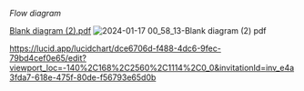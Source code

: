 *Flow diagram*

[Blank diagram (2).pdf](https://github.com/saeedniko/Zentraler_Fehlerspeicher/files/13956881/Blank.diagram.2.pdf)
![2024-01-17 00_58_13-Blank diagram (2) pdf](https://github.com/saeedniko/Zentraler_Fehlerspeicher/assets/118315460/83053bb2-f843-431f-91fc-59dac6b6dbd7)

https://lucid.app/lucidchart/dce6706d-f488-4dc6-9fec-79bd4cef0e65/edit?viewport_loc=-140%2C168%2C2560%2C1114%2C0_0&invitationId=inv_e4a3fda7-618e-475f-80de-f56793e65d0b
